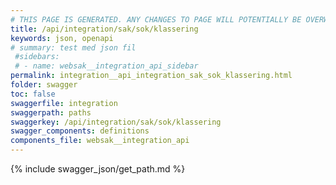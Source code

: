 ```yaml
---
# THIS PAGE IS GENERATED. ANY CHANGES TO PAGE WILL POTENTIALLY BE OVERWRITTEN.
title: /api/integration/sak/sok/klassering
keywords: json, openapi
# summary: test med json fil
 #sidebars: 
 # - name: websak__integration_api_sidebar
permalink: integration__api_integration_sak_sok_klassering.html
folder: swagger
toc: false
swaggerfile: integration
swaggerpath: paths
swaggerkey: /api/integration/sak/sok/klassering
swagger_components: definitions
components_file: websak__integration_api
---
```

{% include swagger_json/get_path.md %}

